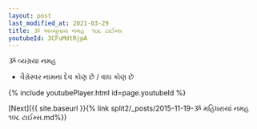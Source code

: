 ```yaml
---
layout: post
last_modified_at: 2021-03-29
title: ૐ અચ્યુતાય નમહ  ૧૦૮ ટાઈમ્સ
youtubeId: 3CFuMdtRjpA
---
```

 
 
 ૐ વ્યગ્રયા નમહ  
 
 -  વૈગ્રેસ્વર નામના દેવ કોણ છે / વાઘ કોણ છે 
 
  
 
  
 
 
 
 
 
 


{% include youtubePlayer.html id=page.youtubeId %}
 
[Next]({{ site.baseurl }}{% link  split2/_posts/2015-11-19-ૐ મહિધરાયાં નમહ  ૧૦૮ ટાઈમ્સ.md%})
 

